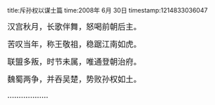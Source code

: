 title:斥孙权以谋士篇
time:2008年 6月 30日
timestamp:1214833036047

<P><FONT size=4>汉宫秋月，长歌伴舞，怒喝前朝后主。</FONT></P>
<P><FONT size=4>苦叹当年，称王敬祖，稳踞江南如虎。</FONT></P>
<P><FONT size=4>联盟多叛，时节未属，唯通登朝治府。</FONT></P>
<P><FONT size=4>魏蜀两争，并吞吴楚，势败孙权如土。</FONT></P>
<P><FONT size=4>………………</FONT></P>